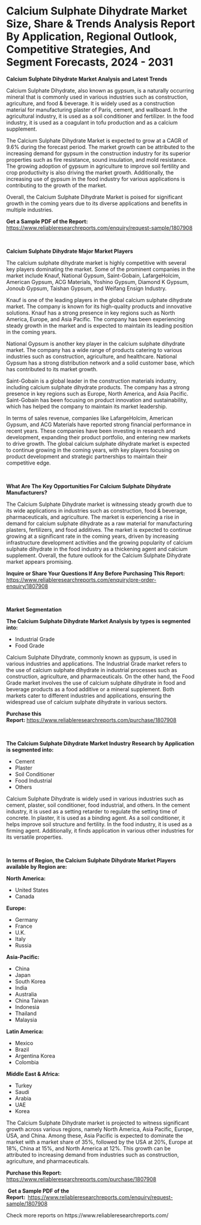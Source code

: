 <p><h1>Calcium Sulphate Dihydrate Market Size, Share & Trends Analysis Report By Application, Regional Outlook, Competitive Strategies, And Segment Forecasts, 2024 - 2031</h1></p><p><strong>Calcium Sulphate Dihydrate Market Analysis and Latest Trends</strong></p>
<p><p>Calcium Sulphate Dihydrate, also known as gypsum, is a naturally occurring mineral that is commonly used in various industries such as construction, agriculture, and food & beverage. It is widely used as a construction material for manufacturing plaster of Paris, cement, and wallboard. In the agricultural industry, it is used as a soil conditioner and fertilizer. In the food industry, it is used as a coagulant in tofu production and as a calcium supplement.</p><p>The Calcium Sulphate Dihydrate Market is expected to grow at a CAGR of 9.6% during the forecast period. The market growth can be attributed to the increasing demand for gypsum in the construction industry for its superior properties such as fire resistance, sound insulation, and mold resistance. The growing adoption of gypsum in agriculture to improve soil fertility and crop productivity is also driving the market growth. Additionally, the increasing use of gypsum in the food industry for various applications is contributing to the growth of the market.</p><p>Overall, the Calcium Sulphate Dihydrate Market is poised for significant growth in the coming years due to its diverse applications and benefits in multiple industries.</p></p>
<p><strong>Get a Sample PDF of the Report:&nbsp;</strong> <a href="https://www.reliableresearchreports.com/enquiry/request-sample/1807908">https://www.reliableresearchreports.com/enquiry/request-sample/1807908</a></p>
<p>&nbsp;</p>
<p><strong>Calcium Sulphate Dihydrate Major Market Players</strong></p>
<p><p>The calcium sulphate dihydrate market is highly competitive with several key players dominating the market. Some of the prominent companies in the market include Knauf, National Gypsum, Saint-Gobain, LafargeHolcim, American Gypsum, ACG Materials, Yoshino Gypsum, Diamond K Gypsum, Jonoub Gypsum, Taishan Gypsum, and Weifang Ensign Industry.</p><p>Knauf is one of the leading players in the global calcium sulphate dihydrate market. The company is known for its high-quality products and innovative solutions. Knauf has a strong presence in key regions such as North America, Europe, and Asia Pacific. The company has been experiencing steady growth in the market and is expected to maintain its leading position in the coming years.</p><p>National Gypsum is another key player in the calcium sulphate dihydrate market. The company has a wide range of products catering to various industries such as construction, agriculture, and healthcare. National Gypsum has a strong distribution network and a solid customer base, which has contributed to its market growth.</p><p>Saint-Gobain is a global leader in the construction materials industry, including calcium sulphate dihydrate products. The company has a strong presence in key regions such as Europe, North America, and Asia Pacific. Saint-Gobain has been focusing on product innovation and sustainability, which has helped the company to maintain its market leadership.</p><p>In terms of sales revenue, companies like LafargeHolcim, American Gypsum, and ACG Materials have reported strong financial performance in recent years. These companies have been investing in research and development, expanding their product portfolio, and entering new markets to drive growth. The global calcium sulphate dihydrate market is expected to continue growing in the coming years, with key players focusing on product development and strategic partnerships to maintain their competitive edge.</p></p>
<p>&nbsp;</p>
<p><strong>What Are The Key Opportunities For Calcium Sulphate Dihydrate Manufacturers?</strong></p>
<p><p>The Calcium Sulphate Dihydrate market is witnessing steady growth due to its wide applications in industries such as construction, food & beverage, pharmaceuticals, and agriculture. The market is experiencing a rise in demand for calcium sulphate dihydrate as a raw material for manufacturing plasters, fertilizers, and food additives. The market is expected to continue growing at a significant rate in the coming years, driven by increasing infrastructure development activities and the growing popularity of calcium sulphate dihydrate in the food industry as a thickening agent and calcium supplement. Overall, the future outlook for the Calcium Sulphate Dihydrate market appears promising.</p></p>
<p><strong>Inquire or Share Your Questions If Any Before Purchasing This Report:</strong> <a href="https://www.reliableresearchreports.com/enquiry/pre-order-enquiry/1807908">https://www.reliableresearchreports.com/enquiry/pre-order-enquiry/1807908</a></p>
<p>&nbsp;</p>
<p><strong>Market Segmentation</strong></p>
<p><strong>The Calcium Sulphate Dihydrate Market Analysis by types is segmented into:</strong></p>
<p><ul><li>Industrial Grade</li><li>Food Grade</li></ul></p>
<p><p>Calcium Sulphate Dihydrate, commonly known as gypsum, is used in various industries and applications. The Industrial Grade market refers to the use of calcium sulphate dihydrate in industrial processes such as construction, agriculture, and pharmaceuticals. On the other hand, the Food Grade market involves the use of calcium sulphate dihydrate in food and beverage products as a food additive or a mineral supplement. Both markets cater to different industries and applications, ensuring the widespread use of calcium sulphate dihydrate in various sectors.</p></p>
<p><strong>Purchase this Report:&nbsp;</strong><a href="https://www.reliableresearchreports.com/purchase/1807908">https://www.reliableresearchreports.com/purchase/1807908</a></p>
<p>&nbsp;</p>
<p><strong>The Calcium Sulphate Dihydrate Market Industry Research by Application is segmented into:</strong></p>
<p><ul><li>Cement</li><li>Plaster</li><li>Soil Conditioner</li><li>Food Industrial</li><li>Others</li></ul></p>
<p><p>Calcium Sulphate Dihydrate is widely used in various industries such as cement, plaster, soil conditioner, food industrial, and others. In the cement industry, it is used as a setting retarder to regulate the setting time of concrete. In plaster, it is used as a binding agent. As a soil conditioner, it helps improve soil structure and fertility. In the food industry, it is used as a firming agent. Additionally, it finds application in various other industries for its versatile properties.</p></p>
<p>&nbsp;</p>
<p><strong>In terms of Region, the Calcium Sulphate Dihydrate Market Players available by Region are:</strong></p>
<p>
    <p> <strong> North America: </strong>
        <ul>
            <li>United States</li>
            <li>Canada</li>
        </ul>
        </p> 
    <p> <strong> Europe: </strong>
        <ul>
            <li>Germany</li>
            <li>France</li>
            <li>U.K.</li>
            <li>Italy</li>
            <li>Russia</li>
        </ul>
        </p> 
    <p> <strong> Asia-Pacific: </strong>
        <ul>
            <li>China</li>
            <li>Japan</li>
            <li>South Korea</li>
            <li>India</li>
            <li>Australia</li>
            <li>China Taiwan</li>
            <li>Indonesia</li>
            <li>Thailand</li>
            <li>Malaysia</li>
        </ul>
        </p> 
    <p> <strong> Latin America: </strong>
        <ul>
            <li>Mexico</li>
            <li>Brazil</li>
            <li>Argentina Korea</li>
            <li>Colombia</li>
        </ul>
        </p> 
    <p> <strong> Middle East & Africa: </strong>
        <ul>
            <li>Turkey</li>
            <li>Saudi</li>
            <li>Arabia</li>
            <li>UAE</li>
            <li>Korea</li>
        </ul>
    </p>
    </p>
<p><p>The Calcium Sulphate Dihydrate market is projected to witness significant growth across various regions, namely North America, Asia Pacific, Europe, USA, and China. Among these, Asia Pacific is expected to dominate the market with a market share of 35%, followed by the USA at 20%, Europe at 18%, China at 15%, and North America at 12%. This growth can be attributed to increasing demand from industries such as construction, agriculture, and pharmaceuticals.</p></p>
<p><strong>Purchase this Report: </strong><a href="https://www.reliableresearchreports.com/purchase/1807908">https://www.reliableresearchreports.com/purchase/1807908</a></p>
<p>&nbsp;<strong>Get a Sample PDF of the Report:&nbsp;&nbsp;</strong><a href="https://www.reliableresearchreports.com/enquiry/request-sample/1807908">https://www.reliableresearchreports.com/enquiry/request-sample/1807908</a></p>
<p><strong></strong></p>
<p>Check more reports on https://www.reliableresearchreports.com/</p>